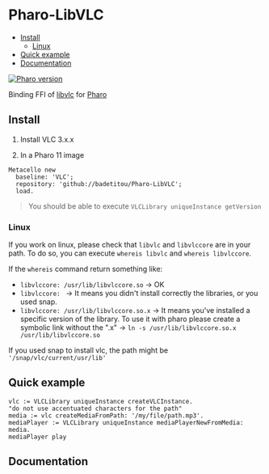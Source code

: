 # Pharo-LibVLC <!-- omit in toc -->

- [Install](#install)
  - [Linux](#linux)
- [Quick example](#quick-example)
- [Documentation](#documentation)

[![Pharo version](https://img.shields.io/badge/Pharo-11.0-%23aac9ff.svg)](https://pharo.org/download)

Binding FFI of [libvlc](https://www.videolan.org/developers/vlc/doc/doxygen/html/group__libvlc.html) for [Pharo](http://pharo.org/) 

## Install

1. Install VLC 3.x.x

2. In a Pharo 11 image

```st
Metacello new
  baseline: 'VLC';
  repository: 'github://badetitou/Pharo-LibVLC';
  load.
```

> You should be able to execute `VLCLibrary uniqueInstance getVersion`

### Linux

If you work on linux, please check that `libvlc` and `libvlccore` are in your path.
To do so, you can execute `whereis libvlc` and `whereis libvlccore`.

If the `whereis` command return something like:

- `libvlccore: /usr/lib/libvlccore.so` → OK
- `libvlccore: ` → It means you didn't install correctly the libraries, or you used snap.
- `libvlccore: /usr/lib/libvlccore.so.x` → It means you've installed a specific version of the library. To use it with pharo please create a symbolic link without the ".x" → `ln -s /usr/lib/libvlccore.so.x /usr/lib/libvlccore.so`

If you used snap to install vlc, the path might be ` '/snap/vlc/current/usr/lib'`


## Quick example

```st
vlc := VLCLibrary uniqueInstance createVLCInstance.
"do not use accentuated characters for the path"
media := vlc createMediaFromPath: '/my/file/path.mp3'.
mediaPlayer := VLCLibrary uniqueInstance mediaPlayerNewFromMedia: media.
mediaPlayer play
```

## Documentation
